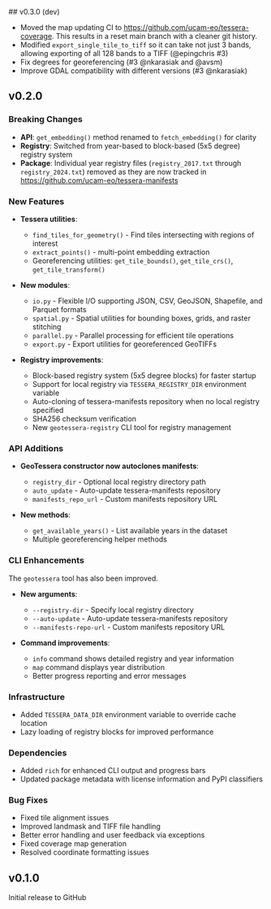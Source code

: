 ## v0.3.0 (dev)

- Moved the map updating CI to https://github.com/ucam-eo/tessera-coverage.
  This results in a reset main branch with a cleaner git history.
- Modified `export_single_tile_to_tiff` so it can take not just 3 bands,
  allowing exporting of all 128 bands to a TIFF (@epingchris #3)
- Fix degrees for georeferencing (#3 @nkarasiak and @avsm)
- Improve GDAL compatibility with different versions (#3 @nkarasiak)

## v0.2.0

### Breaking Changes

- **API**: `get_embedding()` method renamed to `fetch_embedding()` for clarity
- **Registry**: Switched from year-based to block-based (5x5 degree) registry system
- **Package**: Individual year registry files (`registry_2017.txt` through `registry_2024.txt`)
  removed as they are now tracked in https://github.com/ucam-eo/tessera-manifests

### New Features

- **Tessera utilities**:
  - `find_tiles_for_geometry()` - Find tiles intersecting with regions of interest
  - `extract_points()` - multi-point embedding extraction
  - Georeferencing utilities: `get_tile_bounds()`, `get_tile_crs()`, `get_tile_transform()`

- **New modules**:
  - `io.py` - Flexible I/O supporting JSON, CSV, GeoJSON, Shapefile, and Parquet formats
  - `spatial.py` - Spatial utilities for bounding boxes, grids, and raster stitching
  - `parallel.py` - Parallel processing for efficient tile operations
  - `export.py` - Export utilities for georeferenced GeoTIFFs

- **Registry improvements**:
  - Block-based registry system (5x5 degree blocks) for faster startup
  - Support for local registry via `TESSERA_REGISTRY_DIR` environment variable
  - Auto-cloning of tessera-manifests repository when no local registry specified
  - SHA256 checksum verification
  - New `geotessera-registry` CLI tool for registry management

### API Additions

- **GeoTessera constructor now autoclones manifests**:
  - `registry_dir` - Optional local registry directory path
  - `auto_update` - Auto-update tessera-manifests repository
  - `manifests_repo_url` - Custom manifests repository URL

- **New methods**:
  - `get_available_years()` - List available years in the dataset
  - Multiple georeferencing helper methods

### CLI Enhancements

The `geotessera` tool has also been improved.

- **New arguments**:
  - `--registry-dir` - Specify local registry directory
  - `--auto-update` - Auto-update tessera-manifests repository
  - `--manifests-repo-url` - Custom manifests repository URL

- **Command improvements**:
  - `info` command shows detailed registry and year information
  - `map` command displays year distribution
  - Better progress reporting and error messages

### Infrastructure

- Added `TESSERA_DATA_DIR` environment variable to override cache location
- Lazy loading of registry blocks for improved performance

### Dependencies

- Added `rich` for enhanced CLI output and progress bars
- Updated package metadata with license information and PyPI classifiers

### Bug Fixes

- Fixed tile alignment issues
- Improved landmask and TIFF file handling
- Better error handling and user feedback via exceptions
- Fixed coverage map generation
- Resolved coordinate formatting issues

## v0.1.0

Initial release to GitHub
